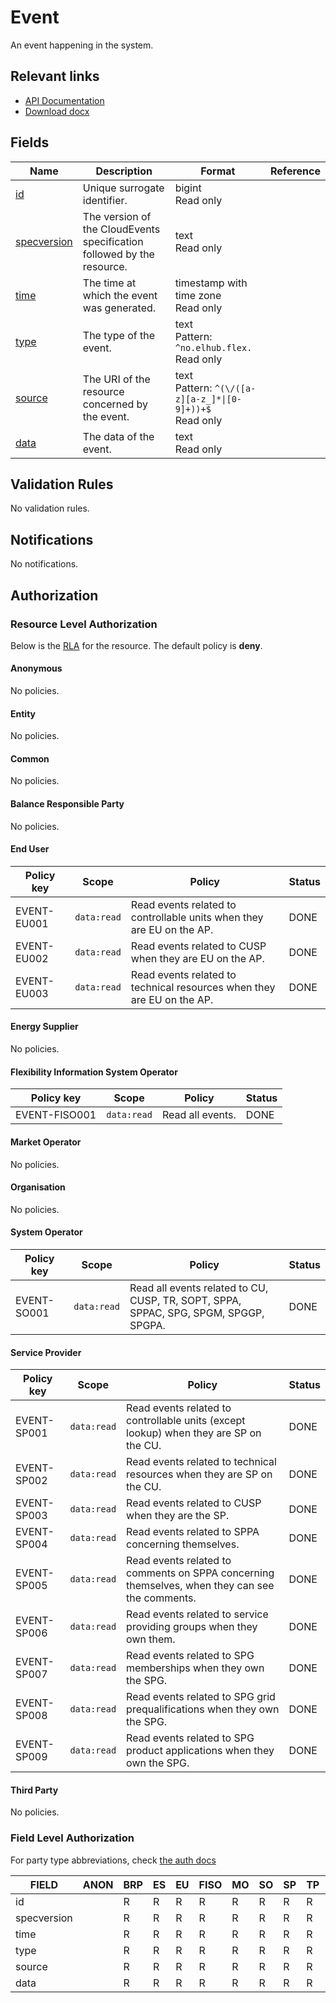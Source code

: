 # Event

An event happening in the system.

## Relevant links

* [API Documentation](../api/v0/index.html#/operations/list_event)
* [Download docx](../download/event.docx)

## Fields

| Name                                                                  | Description                                                            | Format                                                          | Reference |
|-----------------------------------------------------------------------|------------------------------------------------------------------------|-----------------------------------------------------------------|-----------|
| <a name="field-id" href="#field-id">id</a>                            | Unique surrogate identifier.                                           | bigint<br/>Read only                                            |           |
| <a name="field-specversion" href="#field-specversion">specversion</a> | The version of the CloudEvents specification followed by the resource. | text<br/>Read only                                              |           |
| <a name="field-time" href="#field-time">time</a>                      | The time at which the event was generated.                             | timestamp with time zone<br/>Read only                          |           |
| <a name="field-type" href="#field-type">type</a>                      | The type of the event.                                                 | text<br/>Pattern: `^no.elhub.flex.`<br/>Read only               |           |
| <a name="field-source" href="#field-source">source</a>                | The URI of the resource concerned by the event.                        | text<br/>Pattern: `^(\/([a-z][a-z_]*\|[0-9]+))+$`<br/>Read only |           |
| <a name="field-data" href="#field-data">data</a>                      | The data of the event.                                                 | text<br/>Read only                                              |           |

## Validation Rules

No validation rules.

## Notifications

No notifications.

## Authorization

### Resource Level Authorization

Below is the [RLA](../technical/auth.md#resource-level-authorization-rla) for the
resource. The default policy is **deny**.

#### Anonymous

No policies.

#### Entity

No policies.

#### Common

No policies.

#### Balance Responsible Party

No policies.

#### End User

| Policy key  | Scope       | Policy                                                                 | Status |
|-------------|-------------|------------------------------------------------------------------------|--------|
| EVENT-EU001 | `data:read` | Read events related to controllable units when they are EU on the AP.  | DONE   |
| EVENT-EU002 | `data:read` | Read events related to CUSP when they are EU on the AP.                | DONE   |
| EVENT-EU003 | `data:read` | Read events related to technical resources when they are EU on the AP. | DONE   |

#### Energy Supplier

No policies.

#### Flexibility Information System Operator

| Policy key    | Scope       | Policy           | Status |
|---------------|-------------|------------------|--------|
| EVENT-FISO001 | `data:read` | Read all events. | DONE   |

#### Market Operator

No policies.

#### Organisation

No policies.

#### System Operator

| Policy key  | Scope       | Policy                                                                               | Status |
|-------------|-------------|--------------------------------------------------------------------------------------|--------|
| EVENT-SO001 | `data:read` | Read all events related to CU, CUSP, TR, SOPT, SPPA, SPPAC, SPG, SPGM, SPGGP, SPGPA. | DONE   |

#### Service Provider

| Policy key  | Scope       | Policy                                                                                         | Status |
|-------------|-------------|------------------------------------------------------------------------------------------------|--------|
| EVENT-SP001 | `data:read` | Read events related to controllable units (except lookup) when they are SP on the CU.          | DONE   |
| EVENT-SP002 | `data:read` | Read events related to technical resources when they are SP on the CU.                         | DONE   |
| EVENT-SP003 | `data:read` | Read events related to CUSP when they are the SP.                                              | DONE   |
| EVENT-SP004 | `data:read` | Read events related to SPPA concerning themselves.                                             | DONE   |
| EVENT-SP005 | `data:read` | Read events related to comments on SPPA concerning themselves, when they can see the comments. | DONE   |
| EVENT-SP006 | `data:read` | Read events related to service providing groups when they own them.                            | DONE   |
| EVENT-SP007 | `data:read` | Read events related to SPG memberships when they own the SPG.                                  | DONE   |
| EVENT-SP008 | `data:read` | Read events related to SPG grid prequalifications when they own the SPG.                       | DONE   |
| EVENT-SP009 | `data:read` | Read events related to SPG product applications when they own the SPG.                         | DONE   |

#### Third Party

No policies.

### Field Level Authorization

For party type abbreviations, check [the auth docs](../technical/auth.md#party-market-actors)

| FIELD       | ANON | BRP | ES | EU | FISO | MO | SO | SP | TP | ORG |
|-------------|------|-----|----|----|------|----|----|----|----|-----|
| id          |      | R   | R  | R  | R    | R  | R  | R  | R  |     |
| specversion |      | R   | R  | R  | R    | R  | R  | R  | R  |     |
| time        |      | R   | R  | R  | R    | R  | R  | R  | R  |     |
| type        |      | R   | R  | R  | R    | R  | R  | R  | R  |     |
| source      |      | R   | R  | R  | R    | R  | R  | R  | R  |     |
| data        |      | R   | R  | R  | R    | R  | R  | R  | R  |     |
